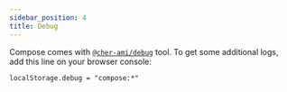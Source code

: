 ```yaml
---
sidebar_position: 4
title: Debug
---
```


Compose comes with [`@cher-ami/debug`](https://github.com/cher-ami/debug) tool.
To get some additional logs, add this line on your browser console:

```shell
localStorage.debug = "compose:*"
```


